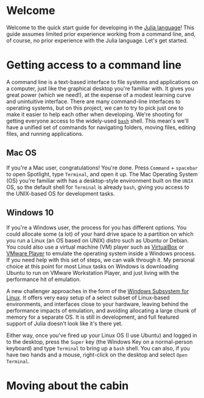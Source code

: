 # Welcome
Welcome to the quick start guide for developing in the [Julia language](https://julialang.org/)! This guide assumes limited prior experience working from a command line, and, of course, no prior experience with the Julia language. Let's get started.

# Getting access to a command line
A command line is a text-based interface to file systems and applications on a computer, just like the graphical desktop you're familiar with. It gives you great power (which we need!), at the expense of a modest learning curve and unintuitive interface. There are many command-line interfaces to operating systems, but on this project, we can to try to pick just one to make it easier to help each other when developing. We're shooting for getting everyone access to the widely-used [`bash`](https://en.wikipedia.org/wiki/Bash_(Unix_shell)) shell. This mean's we'll have a unified set of commands for navigating folders, moving files, editing files, and running applications.

## Mac OS
If you're a Mac user, congratulations! You're done. Press `Command` + `spacebar` to open Spotlight, type `Terminal`, and open it up. The Mac Operating System (OS) you're familiar with has a desktop-style environment built on the `UNIX` OS, so the default shell for `Terminal` is already `bash`, giving you access to the UNIX-based OS for development tasks.

## Windows 10
If you're a Windows user, the process for you has different options. You could allocate some (a lot) of your hard drive space to a partition on which you run a Linux (an OS based on UNIX) distro such as Ubuntu or Debian. You could also use a virtual machine (VM) player such as [VirtualBox](https://www.virtualbox.org/) or [VMware Player](https://www.vmware.com/products/workstation-player.html) to emulate the operating system inside a Windows process. If you need help with this set of steps, we can walk through it. My personal choice at this point for most Linux tasks on Windows is downloading Ubuntu to run on VMware Workstation Player, and just living with the performance hit of emulation.

A new challenger approaches in the form of the [Windows Subsystem for Linux](https://docs.microsoft.com/en-us/windows/wsl/install-win10). It offers very easy setup of a select subset of Linux-based environments, and interfaces close to your hardware, leaving behind the performance impacts of emulation, and avoiding allocating a large chunk of memory for a separate OS. It is still in development, and full featured support of Julia doesn't look like it's there yet.

Either way, once you've fired up your Linux OS (I use Ubuntu) and logged in to the desktop, press the `Super` key (the Windows Key on a normal-person keyboard) and type `Terminal` to bring up a `bash` shell. You can also, if you have two hands and a mouse, right-click on the desktop and select `Open Terminal`.

# Moving about the cabin
